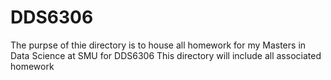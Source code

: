# DDS6306
The purpse of thie directory is to house all homework for my Masters in Data Science at SMU for DDS6306
This directory will include all associated homework
